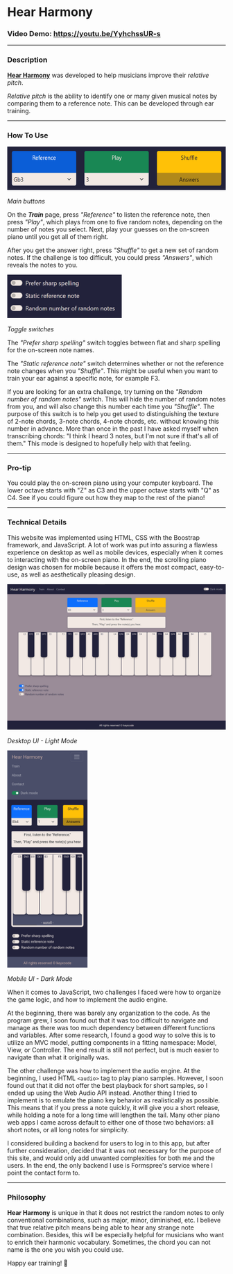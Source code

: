 # Hear Harmony
### Video Demo: https://youtu.be/YyhchssUR-s

---

### Description

[**Hear Harmony**](https://keyxcode.github.io/hear-harmony/) was developed to help musicians improve their *relative pitch*. 

*Relative pitch* is the ability to identify one or many given musical notes by comparing them to a reference note. This can be developed through ear training.

---

### How To Use

<img src="Images/mainButtons.png" alt="Main buttons" style="height: 100px"/>

*Main buttons*

On the ***Train*** page, press *"Reference"* to listen the reference note, then press *"Play"*, which plays from one to five random notes, depending on the number of notes you select. Next, play your guesses on the on-screen piano until you get all of them right.

After you get the answer right, press *"Shuffle"* to get a new set of random notes. If the challenge is too difficult, you could press *"Answers"*, which reveals the notes to you.

<img src="Images/toggleSwitches.png" alt="Main buttons" style="height: 100px"/>

*Toggle switches*

The *"Prefer sharp spelling"* switch toggles between flat and sharp spelling for the on-screen note names.

The *"Static reference note"* switch determines whether or not the reference note changes when you *"Shuffle"*. This might be useful when you want to train your ear against a specific note, for example F3.

If you are looking for an extra challenge, try turning on the *"Random number of random notes"* switch. This will hide the number of random notes from you, and will also change this number each time you *"Shuffle"*. The purpose of this switch is to help you get used to distinguishing the texture of 2-note chords, 3-note chords, 4-note chords, etc. without knowing this number in advance. More than once in the past I have asked myself when transcribing chords: "I think I heard 3 notes, but I'm not sure if that's all of them." This mode is designed to hopefully help with that feeling. 

---

### Pro-tip

You could play the on-screen piano using your computer keyboard. The lower octave starts with "Z" as C3 and the upper octave starts with "Q" as C4. See if you could figure out how they map to the rest of the piano!

---

### Technical Details

This website was implemented using HTML, CSS with the Boostrap framework, and JavaScript. A lot of work was put into assuring a flawless experience on desktop as well as mobile devices, especially when it comes to interacting with the on-screen piano. In the end, the scrolling piano design was chosen for mobile because it offers the most compact, easy-to-use, as well as aesthetically pleasing design.

<img src="Images/DesktopUI.png" alt="Desktop UI"/>

*Desktop UI - Light Mode*

<img src="Images/MobileUI.png" alt="Mobile Dark UI" style="height: 500px"/>

*Mobile UI - Dark Mode*

When it comes to JavaScript, two challenges I faced were how to organize the game logic, and how to implement the audio engine.

At the beginning, there was barely any organization to the code. As the program grew, I soon found out that it was too difficult to navigate and manage as there was too much dependency between different functions and variables. After some research, I found a good way to solve this is to utilize an MVC model, putting components in a fitting namespace: Model, View, or Controller. The end result is still not perfect, but is much easier to navigate than what it originally was.

The other challenge was how to implement the audio engine. At the beginning, I used HTML `<audio>` tag to play piano samples. However, I soon found out that it did not offer the best playback for short samples, so I ended up using the Web Audio API instead. Another thing I tried to implement is to emulate the piano key behavior as realistically as possible. This means that if you press a note quickly, it will give you a short release, while holding a note for a long time will lengthen the tail. Many other piano web apps I came across default to either one of those two behaviors: all short notes, or all long notes for simplicity.

I considered building a backend for users to log in to this app, but after further consideration, decided that it was not necessary for the purpose of this site, and would only add unwanted complexities for both me and the users. In the end, the only backend I use is Formspree's service where I point the contact form to.

---

### Philosophy

**Hear Harmony** is unique in that it does not restrict the random notes to only conventional combinations, such as major, minor, diminished, etc. I believe that true relative pitch means being able to hear any strange note combination. Besides, this will be especially helpful for musicians who want to enrich their harmonic vocabulary. Sometimes, the chord you can not name is the one you wish you could use.

Happy ear training! 🎹